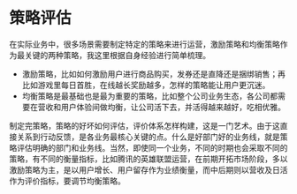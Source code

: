 # 策略评估

在实际业务中，很多场景需要制定特定的策略来进行运营，激励策略和均衡策略作为最关键的两种策略，我这里根据自身经验进行简单梳理。

* 激励策略，比如如何激励用户进行商品购买，发券还是直降还是捆绑销售；再比如游戏里每日首胜，在线越长奖励越多，怎样的策略能让用户更沉迷。
* 均衡策略是最基础也是最为重要的策略，比如整个公司业务生态，各公司都需要在营收和用户体验间做均衡，让公司活下去，并活得越来越好，吃相优雅。

制定完策略，策略的好坏如何评估，评价体系怎样构建，这是一门艺术。由于这直接关系到行动反馈，是各业务最核心关键的点。什么是好部门好的业务线，就是策略评估明确的部门和业务线。当然，即使同一个业务，不同的时期也会采取不同的策略，有不同的衡量指标，比如腾讯的英雄联盟运营，在前期开拓市场阶段，多以激励策略为主，是以用户增长、用户留存作为业绩衡量，而中后期则以营收及日活作为评价指标，要调节均衡策略。




